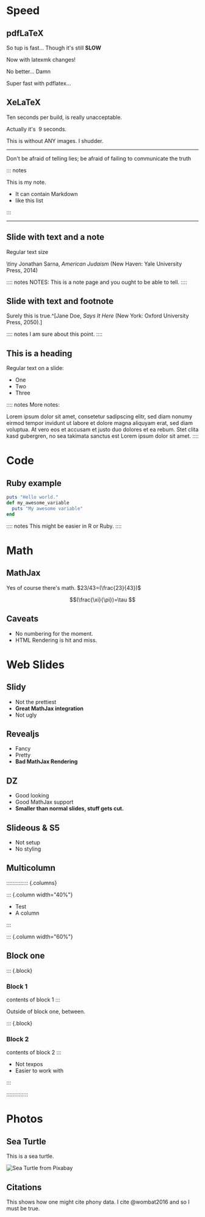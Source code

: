 # Speed

## pdfLaTeX
So tup is fast... Though it's still **SLOW**

Now with latexmk changes!

No better... Damn

Super fast with pdflatex...

## XeLaTeX

Ten seconds per build, is really unacceptable.

Actually it's $~9$ seconds.

This is without ANY images. I shudder.

---

Don't be afraid of telling lies; be afraid of failing to communicate the truth

::: notes

This is my note.

- It can contain Markdown
- like this list

:::

---

## Slide with text and a note

Regular text size

\tiny Jonathan Sarna, *American Judaism* (New Haven: Yale University
Press, 2014)

:::: notes
NOTES: This is a note page and you ought to be able to tell.
::::

## Slide with text and footnote

Surely this is true.^[Jane Doe, *Says It Here* (New York: Oxford 
University Press, 2050).] 

:::: notes
I am sure about this point.
::::

## This is a heading

Regular text on a slide:

-   One
-   Two
-   Three

:::: notes
More notes:

Lorem ipsum dolor sit amet, consetetur sadipscing elitr, sed diam nonumy eirmod
tempor invidunt ut labore et dolore magna aliquyam erat, sed diam voluptua. At
vero eos et accusam et justo duo dolores et ea rebum. Stet clita kasd gubergren,
no sea takimata sanctus est Lorem ipsum dolor sit amet.
::::

# Code

## Ruby example

```ruby
puts "Hello world."
def my_awesome_variable
  puts "My awesome variable"
end
```

:::: notes
This might be easier in R or Ruby.
::::

# Math

## MathJax

Yes of course there's math. $23/43=(\frac{23}{43})$

$$(\frac{\xi}{\pi})=\tau $$

## Caveats

* No numbering for the moment.
* HTML Rendering is hit and miss.

# Web Slides

## Slidy

* Not the prettiest
* **Great MathJax integration**
* Not ugly

## Revealjs

* Fancy
* Pretty
* **Bad MathJax Rendering**

## DZ

* Good looking
* Good MathJax support
* **Smaller than normal slides, stuff gets cut.**

## Slideous & S5

* Not setup
* No styling

## Multicolumn

:::::::::::::: {.columns}

::: {.column width="40%"}

* Test
* A column

:::

::: {.column width="60%"}


## Block one

::: {.block}
### Block 1

contents of block 1
:::

Outside of block one, between.

::: {.block}
### Block 2

contents of block 2
:::
* Not texpos
* Easier to work with

:::

::::::::::::::

# Photos

## Sea Turtle

This is a sea turtle.

![](img/seaTurtle.jpg "Sea Turtle from Pixabay")

## Citations

This shows how one might cite phony data.
I cite @wombat2016 and so I must be true.
